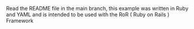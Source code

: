 Read the README file in the main branch, this example was written in Ruby and YAML and is intended to be used with the RoR ( Ruby on Rails ) Framework
